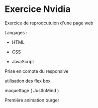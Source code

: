 # Exercice Nvidia

Exercice de reprodcutuion d'une page web

Langages :

- HTML

- CSS

- JavaScript


Prise en compte du responsive

utilisation des flex box

maquettage ( JustInMind )

Première animation burger
